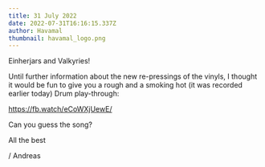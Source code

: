 ```yaml
---
title: 31 July 2022
date: 2022-07-31T16:16:15.337Z
author: Havamal
thumbnail: havamal_logo.png
---
```

Einherjars and Valkyries!

Until further information about the new re-pressings of the vinyls, I thought it would be fun to give you a rough and a smoking hot (it was recorded earlier today) Drum play-through:



<https://fb.watch/eCoWXjUewE/>

Can you guess the song?

All the best

/ Andreas
